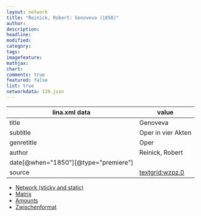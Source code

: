 ```yaml
---
layout: network
title: "Reinick, Robert: Genoveva (1850)"
author:
description:
headline:
modified:
category:
tags:
imagefeature: 
mathjax: 
chart: 
comments: true
featured: false
list: true
networkdata: 139.json
---
```

lina.xml data  | value
------------- | -------------
title|Genoveva
subtitle|Oper in vier Akten
genretitle|Oper
author|Reinick, Robert
date[@when="1850"][@type="premiere"]|
source|[textgrid:wzpz.0](https://textgridlab.org/1.0/tgcrud-public/rest/textgrid:wzpz.0/data)



* [Network (sticky and static)](/linas/network139)
* [Matrix](/linas/matrix139)
* [Amounts](/linas/amount139)
* [Zwischenformat](/linas/lina139 )
